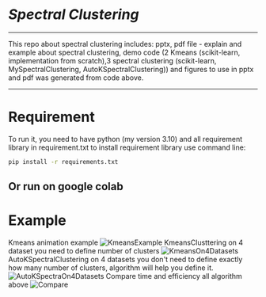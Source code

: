 # ***Spectral Clustering***
----

This repo about spectral clustering includes: pptx, pdf file - explain and example about spectral clustering, demo code (2 Kmeans (scikit-learn, implementation from scratch),3 spectral clustering (scikit-learn, MySpectralClustering, AutoKSpectralClustering)) and figures to use in pptx and pdf was generated from code above.

----  
# Requirement
To run it, you need to have python (my version 3.10) and all requirement library in requirement.txt
to install requirement library use command line: 
```bash
pip install -r requirements.txt
```
Or run on google colab
---
# Example
Kmeans animation example
![KmeansExample](https://user-images.githubusercontent.com/105123355/210204993-dcaff911-e91f-4fbb-96b1-e5abfcc9eb8b.png)
KmeansClusttering on 4 dataset you need to define number of clusters
![KmeansOn4Datasets](https://user-images.githubusercontent.com/105123355/210205911-40181792-7329-4587-bba7-825e2bdcdc46.png)
AutoKSpectralClustering on 4 datasets you don't need to define exactly how many number of clusters, algorithm will help you define it.
![AutoKSpectraOn4Datasets](https://user-images.githubusercontent.com/105123355/210206031-b1f1c5f7-c56b-43aa-a6ef-643885fc06b6.png)
Compare time and efficiency all algorithm above
![Compare](https://user-images.githubusercontent.com/105123355/210206199-ce883480-6f8b-4f0c-998e-a1149b87806e.png)
